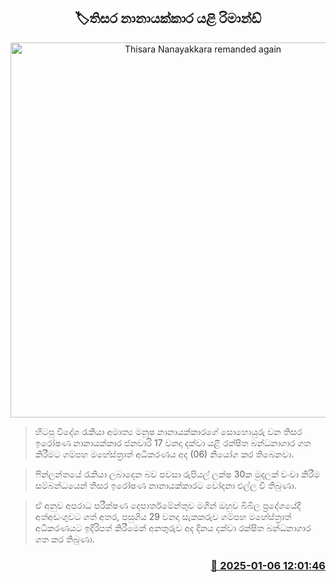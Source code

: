 <p align='center'><b><h2 align='center' title='Thisara Nanayakkara remanded again'>🏷තිසර නානායක්කා​ර යළි රිමාන්ඩ්</h2></b></p>
<p align='center'><img src='https://helakuru.sgp1.cdn.digitaloceanspaces.com/esana/images/lib/thisara-nanayakkara-tt.jpg' width='600' alt='Thisara Nanayakkara remanded again'></p>

> හිටපු විදේශ රැකියා අමාත්‍ය මනූෂ නානායක්කාරගේ සොහොයුරු වන තිසර ඉරෝෂණ නානායක්කාර ජනවාරි 17 වනදා දක්වා යළි රක්ෂිත බන්ධනාගාර ගත කිරීමට ගම්පහ මහේස්ත්‍රාත් අධිකරණය අද (06) නියෝග කර තිබෙනවා.

> ෆින්ලන්තයේ රැකියා ලබාදෙන බව පවසා රුපියල් ලක්ෂ 30ක මුදලක් වංචා කිරීම සම්බන්ධයෙන් තිසර ඉරෝෂණ නානායක්කාරට වෝදනා එල්ල වී තිබුණා.

> ඒ අනුව අපරාධ පරීක්ෂණ දෙපාර්තමේන්තුව මගින් ඔහුව බිබිල ප්‍රදේශයේදී අත්අඩංගුවට ගත් අතර, පසුගිය 29 වනදා සැකකරුව ගම්පහ මහේස්ත්‍රාත් අධිකරණයට ඉදිරිපත් කිරීමෙන් අනතුරුව අද දිනය දක්වා රක්ෂිත බන්ධනාගාර ගත කර තිබුණා.



<h3 align='right'><a href='https://www.helakuru.lk/esana/p/106354/'>📅 2025-01-06 12:01:46</a></h3>
